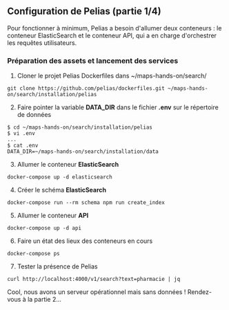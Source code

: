 ## Configuration de Pelias (partie 1/4)
Pour fonctionner à minimum, Pelias a besoin d'allumer deux conteneurs : le conteneur ElasticSearch et le conteneur API, qui a en charge d'orchestrer les requêtes utilisateurs.

### Préparation des assets et lancement des services
1. Cloner le projet Pelias Dockerfiles dans ~/maps-hands-on/search/
```
git clone https://github.com/pelias/dockerfiles.git ~/maps-hands-on/search/installation/pelias
```
2. Faire pointer la variable __DATA_DIR__ dans le fichier __.env__ sur le répertoire de données
```
$ cd ~/maps-hands-on/search/installation/pelias
$ vi .env
...
$ cat .env
DATA_DIR=~/maps-hands-on/search/installation/data
```
3. Allumer le conteneur __ElasticSearch__
```
docker-compose up -d elasticsearch
```
4. Créer le schéma __ElasticSearch__
```
docker-compose run --rm schema npm run create_index
```
5. Allumer le conteneur __API__
```
docker-compose up -d api
```
6. Faire un état des lieux des conteneurs en cours
```
docker-compose ps
```
7. Tester la présence de Pelias
```
curl http://localhost:4000/v1/search?text=pharmacie | jq
```
Cool, nous avons un serveur opérationnel mais sans données ! Rendez-vous à la partie 2...

